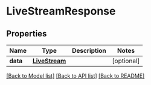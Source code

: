 # LiveStreamResponse

## Properties
Name | Type | Description | Notes
------------ | ------------- | ------------- | -------------
**data** | [**LiveStream**](LiveStream.md) |  | [optional]

[[Back to Model list]](../README.md#documentation-for-models) [[Back to API list]](../README.md#documentation-for-api-endpoints) [[Back to README]](../README.md)


